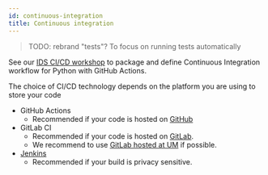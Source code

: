 ```yaml
---
id: continuous-integration
title: Continuous integration
---
```


> TODO: rebrand "tests"? To focus on running tests automatically

See our [IDS CI/CD workshop](https://maastrichtu-ids.github.io/workshop-ci/) to package and define Continuous Integration workflow for Python with GitHub Actions.

The choice of CI/CD technology depends on the platform you are using to store your code

* GitHub Actions
  * Recommended if your code is hosted on [GitHub](https://github.com)
* GitLab CI
  * Recommended if your code is hosted on [GitLab](https://gitlab.com/).
  * We recommend to use [GitLab hosted at UM](https://gitlab.maastrichtuniversity.nl) if possible.
* [Jenkins](https://www.jenkins.io/)
  * Recommended if your build is privacy sensitive.
